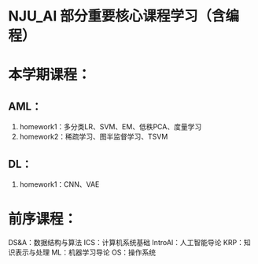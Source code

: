 # NJU_AI 部分重要核心课程学习（含编程）
# 本学期课程：
## AML：
1. homework1：多分类LR、SVM、EM、低秩PCA、度量学习
2. homework2：稀疏学习、图半监督学习、TSVM

## DL：
1. homework1：CNN、VAE


# 前序课程：
 DS&A：数据结构与算法
 ICS：计算机系统基础
 IntroAI：人工智能导论
 KRP：知识表示与处理
 ML：机器学习导论
 OS：操作系统

